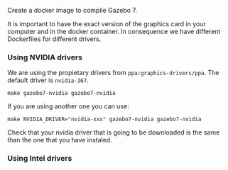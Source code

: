 Create a docker image to compile Gazebo 7.

It is important to have the exact version of the graphics card in your computer and in the docker container. In consequence we have different Dockerfiles for different drivers.

### Using NVIDIA drivers

We are using the propietary drivers from `ppa:graphics-drivers/ppa`. The default driver is `nvidia-367`.

`make gazebo7-nvidia gazebo7-nvidia`

If you are using another one you can use:

`make NVIDIA_DRIVER="nvidia-xxx" gazebo7-nvidia gazebo7-nvidia`

Check that your nvidia driver that is going to be downloaded is the same than the one that you have instaled.

### Using Intel drivers

